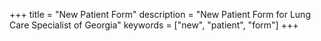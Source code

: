 +++
title = "New Patient Form"
description = "New Patient Form for Lung Care Specialist of Georgia"
keywords = ["new", "patient", "form"]
+++

<div class="cognito">
<script src="https://services.cognitoforms.com/s/icL_OrMTgkOc_I671gWtlA"></script>
<script>Cognito.load("forms", { id: "1" });</script>
</div>
